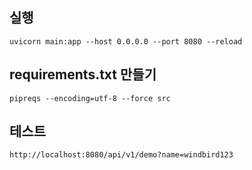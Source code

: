 ## 실행

```shell
uvicorn main:app --host 0.0.0.0 --port 8080 --reload
```

## requirements.txt 만들기
```shell
pipreqs --encoding=utf-8 --force src 
```

## 테스트  
```shell
http://localhost:8080/api/v1/demo?name=windbird123
```
